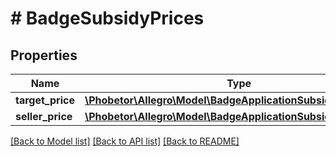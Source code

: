 # # BadgeSubsidyPrices

## Properties

Name | Type | Description | Notes
------------ | ------------- | ------------- | -------------
**target_price** | [**\Phobetor\Allegro\Model\BadgeApplicationSubsidyTargetPrice**](BadgeApplicationSubsidyTargetPrice.md) |  | [optional]
**seller_price** | [**\Phobetor\Allegro\Model\BadgeApplicationSubsidySellerPrice**](BadgeApplicationSubsidySellerPrice.md) |  | [optional]

[[Back to Model list]](../../README.md#models) [[Back to API list]](../../README.md#endpoints) [[Back to README]](../../README.md)
